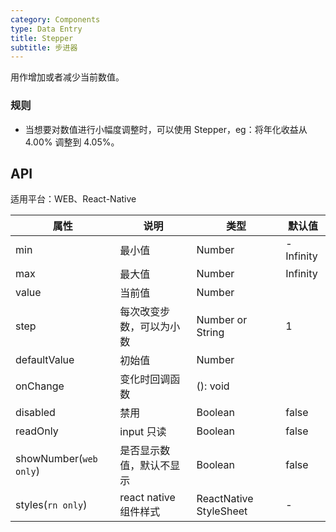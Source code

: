 ```yaml
---
category: Components
type: Data Entry
title: Stepper
subtitle: 步进器
---
```


用作增加或者减少当前数值。

### 规则
- 当想要对数值进行小幅度调整时，可以使用 Stepper，eg：将年化收益从 4.00% 调整到 4.05%。

## API

适用平台：WEB、React-Native

属性 | 说明 | 类型 | 默认值
----|-----|------|------
| min     | 最小值   | Number | -Infinity        |
| max     | 最大值       | Number      | Infinity           |
| value     | 当前值       | Number      |            |
| step     | 每次改变步数，可以为小数  | Number or String      |  1      |
| defaultValue     | 初始值       | Number      |            |
| onChange     | 变化时回调函数      | (): void      |            |
| disabled     | 禁用       | Boolean      |      false      |
| readOnly     | input 只读       | Boolean      |      false      |
| showNumber(`web only`)    | 是否显示数值，默认不显示  | Boolean      |      false      |
| styles(`rn only`)    | react native 组件样式  | ReactNative StyleSheet      |  -   |
